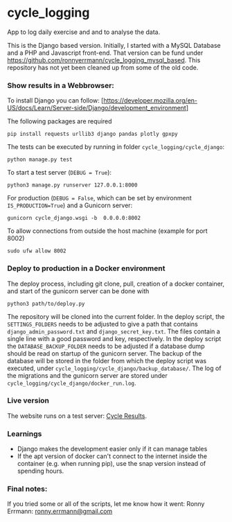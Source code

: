 # cycle_logging
App to log daily exercise and and to analyse the data.

This is the Django based version. Initially, I started with a MySQL Database and a PHP and Javascript front-end.
That version can be fund under https://github.com/ronnyerrmann/cycle_logging_mysql_based.
This repository has not yet been cleaned up from some of the old code.

### Show results in a Webbrowser:
To install Django you can follow: [https://developer.mozilla.org/en-US/docs/Learn/Server-side/Django/development_environment]

The following packages are required
```
pip install requests urllib3 django pandas plotly gpxpy
```

The tests can be executed by running in folder `cycle_logging/cycle_django`:
```commandline
python manage.py test
```

To start a test server (`DEBUG = True`):
```commandline
python3 manage.py runserver 127.0.0.1:8000
```

For production (`DEBUG = False`, which can be set by environment `IS_PRODUCTION=True`) and a Gunicorn server:
```commandline
gunicorn cycle_django.wsgi -b  0.0.0.0:8002
```

To allow connections from outside the host machine (example for port 8002)
```commandline
sudo ufw allow 8002
```
### Deploy to production in a Docker environment
The deploy process, including git clone, pull, creation of a docker container, and start of the gunicorn server can be done with
```commandline
python3 path/to/deploy.py
```
The repository will be cloned into the current folder. 
In the deploy script, the `SETTINGS_FOLDERS` needs to be adjusted to give a path that contains `django_admin_password.txt` and `django_secret_key.txt`.
The files contain a single line with a good password and key, respectively.
In the deploy script the `DATABASE_BACKUP_FOLDER` needs to be adjusted if a database dump should be read on startup of the gunicorn server.
The backup of the database will be stored in the folder from which the deploy script was executed, under `cycle_logging/cycle_django/backup_database/`.
The log of the migrations and the gunicorn server are stored under `cycle_logging/cycle_django/docker_run.log`.

### Live version
The website runs on a test server: [Cycle Results](http://173.212.217.18:8314).

### Learnings
* Django makes the development easier only if it can manage tables
* If the apt version of docker can't connect to the internet inside the container (e.g. when running pip), use the snap version instead of spending hours.

### Final notes:
If you tried some or all of the scripts, let me know how it went: Ronny Errmann: ronny.errmann@gmail.com

